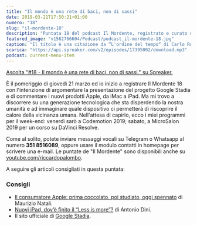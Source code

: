 ```yaml
---
title: "Il mondo è una rete di baci, non di sassi"
date: 2019-03-21T17:50:21+01:00
numero: "18"
slug: "il-mordente-18"
description: "Puntata 18 del podcast Il Mordente, registrato e curato da Riccardo Palombo."
featured_image: "v1562766604/Podcast/podcast_il-mordente-18.jpg"
caption: "Il titolo è una citazione da “L'ordine del tempo“ di Carlo Rovelli. È al termine di un discorso sugli eventi (baci) e sulle cose (sassi). Sopra, il Sistema Internazionale delle unità di misura (SI)."
scarica: "https://api.spreaker.com/v2/episodes/17395002/download.mp3"
podcast: current-menu-item
---
```


<a class="spreaker-player" href="https://www.spreaker.com/episode/17395002" data-resource="episode_id=17395002" data-width="100%" data-height="200" data-theme="light" data-playlist="false" data-playlist-continuous="false" data-autoplay="false" data-live-autoplay="false" data-chapters-image="true" data-episode-image-position="right" data-hide-logo="false" data-hide-likes="false" data-hide-comments="false" data-hide-sharing="false" data-hide-download="true" >Ascolta "#18 - Il mondo è una rete di baci, non di sassi." su Spreaker.</a>

È il pomeriggio di giovedì 21 marzo ed io inizio a registrare Il Mordente 18 con l'intenzione di argomentare la presentazione del progetto Google Stadia e di commentare i nuovi prodotti Apple, da iMac a iPad. Ma mi trovo a discorrere su una generazione tecnologica che sta disperdendo la nostra umanità e ad immaginare quale dispositivo ci permetterà di riscoprire il calore della vicinanza umana. Nell'attesa di capirlo, ecco i miei programmi per il week-end: venerdì sarò a Codemotion 2019; sabato, a MicroSalon 2019 per un corso su DaVinci Resolve.

Come al solito, potete inviare messaggi vocali su Telegram o Whatsapp al numero **351 8516089**, oppure usare il modulo contatti in homepage per scrivere una e-mail. Le puntate de "Il Mordente" sono disponibili anche su <a class="text-info" title="Canale Youtube Riccardo Palombo" href="https://www.youtube.com/riccardopalombo">youtube.com/riccardopalombo</a>.

A seguire gli articoli consigliati in questa puntata:
### Consigli
<ul>
<li><a class="text-info" href="https://www.saggiamente.com/2019/03/il-consumatore-apple-prima-coccolato-poi-studiato-oggi-spennato/" target="_blank" title="Leggi l'articolo Il consumatore Apple: prima coccolato, poi studiato, oggi spennato">Il consumatore Apple: prima coccolato, poi studiato, oggi spennato</a> di Maurizio Natali.</li>
<li><a class="text-info" href="https://www.macitynet.it/nuovi-ipad-dove-finito-il-less-is-more/" target="_blank" title="Leggi l'articolo Nuovi iPad, dov’è finito il “Less is more”">Nuovi iPad, dov’è finito il “Less is more”?</a> di Antonio Dini.</li>
<li>Il sito ufficiale di <a class="text-info" href="https://stadia.dev/" target="_blank" title="Vedi il sito Google Stadia">Google Stadia</a>.</li>
</ul>